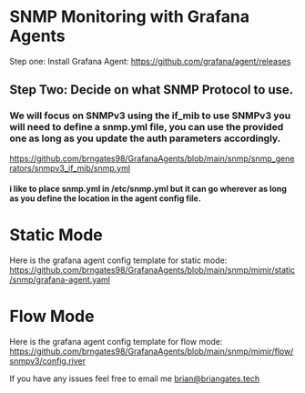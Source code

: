 # SNMP Monitoring with Grafana Agents


Step one: Install Grafana Agent: https://github.com/grafana/agent/releases

Step Two: Decide on what SNMP Protocol to use.
--------------------------------------------------
### We will focus on SNMPv3 using the if_mib to use SNMPv3 you will need to define a snmp.yml file, you can use the provided one as long as you update the auth parameters accordingly. 
https://github.com/brngates98/GrafanaAgents/blob/main/snmp/snmp_generators/snmpv3_if_mib/snmp.yml

#### i like to place snmp.yml in /etc/snmp.yml but it can go wherever as long as you define the location in the agent config file.

# Static Mode
Here is the grafana agent config template for static mode: https://github.com/brngates98/GrafanaAgents/blob/main/snmp/mimir/static/snmp/grafana-agent.yaml
# Flow Mode
Here is the grafana agent config template for flow mode: https://github.com/brngates98/GrafanaAgents/blob/main/snmp/mimir/flow/snmpv3/config.river


If you have any issues feel free to email me brian@briangates.tech
